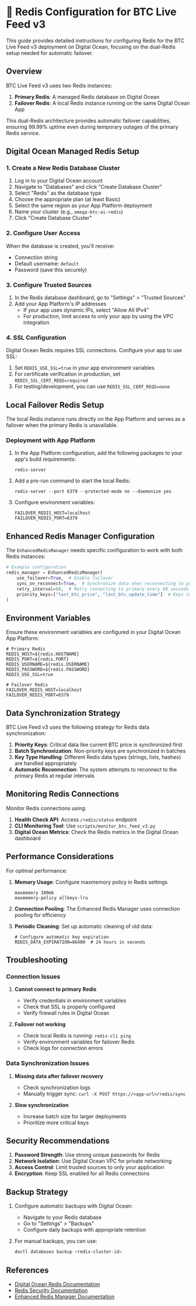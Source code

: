 # 🔮 Redis Configuration for BTC Live Feed v3

This guide provides detailed instructions for configuring Redis for the BTC Live Feed v3 deployment on Digital Ocean, focusing on the dual-Redis setup needed for automatic failover.

## Overview

BTC Live Feed v3 uses two Redis instances:

1. **Primary Redis**: A managed Redis database on Digital Ocean
2. **Failover Redis**: A local Redis instance running on the same Digital Ocean App

This dual-Redis architecture provides automatic failover capabilities, ensuring 99.99% uptime even during temporary outages of the primary Redis service.

## Digital Ocean Managed Redis Setup

### 1. Create a New Redis Database Cluster

1. Log in to your Digital Ocean account
2. Navigate to "Databases" and click "Create Database Cluster"
3. Select "Redis" as the database type
4. Choose the appropriate plan (at least Basic)
5. Select the same region as your App Platform deployment
6. Name your cluster (e.g., `omega-btc-ai-redis`)
7. Click "Create Database Cluster"

### 2. Configure User Access

When the database is created, you'll receive:

- Connection string
- Default username: `default`
- Password (save this securely)

### 3. Configure Trusted Sources

1. In the Redis database dashboard, go to "Settings" > "Trusted Sources"
2. Add your App Platform's IP addresses
   - If your app uses dynamic IPs, select "Allow All IPv4"
   - For production, limit access to only your app by using the VPC integration

### 4. SSL Configuration

Digital Ocean Redis requires SSL connections. Configure your app to use SSL:

1. Set `REDIS_USE_SSL=true` in your app environment variables
2. For certificate verification in production, set `REDIS_SSL_CERT_REQS=required`
3. For testing/development, you can use `REDIS_SSL_CERT_REQS=none`

## Local Failover Redis Setup

The local Redis instance runs directly on the App Platform and serves as a failover when the primary Redis is unavailable.

### Deployment with App Platform

1. In the App Platform configuration, add the following packages to your app's build requirements:

   ```
   redis-server
   ```

2. Add a pre-run command to start the local Redis:

   ```
   redis-server --port 6379 --protected-mode no --daemonize yes
   ```

3. Configure environment variables:

   ```
   FAILOVER_REDIS_HOST=localhost
   FAILOVER_REDIS_PORT=6379
   ```

## Enhanced Redis Manager Configuration

The `EnhancedRedisManager` needs specific configuration to work with both Redis instances:

```python
# Example configuration
redis_manager = EnhancedRedisManager(
    use_failover=True,  # Enable failover
    sync_on_reconnect=True,  # Synchronize data when reconnecting to primary
    retry_interval=60,  # Retry connecting to primary every 60 seconds
    priority_keys=["last_btc_price", "last_btc_update_time"]  # Keys to sync first
)
```

## Environment Variables

Ensure these environment variables are configured in your Digital Ocean App Platform:

```
# Primary Redis
REDIS_HOST=${redis.HOSTNAME}
REDIS_PORT=${redis.PORT}
REDIS_USERNAME=${redis.USERNAME}
REDIS_PASSWORD=${redis.PASSWORD}
REDIS_USE_SSL=true

# Failover Redis
FAILOVER_REDIS_HOST=localhost
FAILOVER_REDIS_PORT=6379
```

## Data Synchronization Strategy

BTC Live Feed v3 uses the following strategy for Redis data synchronization:

1. **Priority Keys**: Critical data like current BTC price is synchronized first
2. **Batch Synchronization**: Non-priority keys are synchronized in batches
3. **Key Type Handling**: Different Redis data types (strings, lists, hashes) are handled appropriately
4. **Automatic Reconnection**: The system attempts to reconnect to the primary Redis at regular intervals

## Monitoring Redis Connections

Monitor Redis connections using:

1. **Health Check API**: Access `/redis/status` endpoint
2. **CLI Monitoring Tool**: Use `scripts/monitor_btc_feed_v3.py`
3. **Digital Ocean Metrics**: Check the Redis metrics in the Digital Ocean dashboard

## Performance Considerations

For optimal performance:

1. **Memory Usage**: Configure maxmemory policy in Redis settings

   ```
   maxmemory 100mb
   maxmemory-policy allkeys-lru
   ```

2. **Connection Pooling**: The Enhanced Redis Manager uses connection pooling for efficiency

3. **Periodic Cleaning**: Set up automatic cleaning of old data:

   ```
   # Configure automatic key expiration
   REDIS_DATA_EXPIRATION=86400  # 24 hours in seconds
   ```

## Troubleshooting

### Connection Issues

1. **Cannot connect to primary Redis**
   - Verify credentials in environment variables
   - Check that SSL is properly configured
   - Verify firewall rules in Digital Ocean

2. **Failover not working**
   - Check local Redis is running: `redis-cli ping`
   - Verify environment variables for failover Redis
   - Check logs for connection errors

### Data Synchronization Issues

1. **Missing data after failover recovery**
   - Check synchronization logs
   - Manually trigger sync: `curl -X POST https://<app-url>/redis/sync`

2. **Slow synchronization**
   - Increase batch size for larger deployments
   - Prioritize more critical keys

## Security Recommendations

1. **Password Strength**: Use strong unique passwords for Redis
2. **Network Isolation**: Use Digital Ocean VPC for private networking
3. **Access Control**: Limit trusted sources to only your application
4. **Encryption**: Keep SSL enabled for all Redis connections

## Backup Strategy

1. Configure automatic backups with Digital Ocean:
   - Navigate to your Redis database
   - Go to "Settings" > "Backups"
   - Configure daily backups with appropriate retention

2. For manual backups, you can use:

   ```bash
   doctl databases backup <redis-cluster-id>
   ```

## References

- [Digital Ocean Redis Documentation](https://docs.digitalocean.com/products/databases/redis/)
- [Redis Security Documentation](https://redis.io/topics/security)
- [Enhanced Redis Manager Documentation](../../BOOK/BTC_LIVE_FEED_V3.md)
